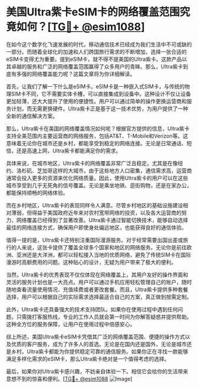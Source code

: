 # 美国Ultra紫卡eSIM卡的网络覆盖范围究竟如何？[[TG💪+ @esim1088](https://t.me/s/esim1088)]

在如今这个数字化飞速发展的时代，移动通信技术已经成为我们生活中不可或缺的一部分。而随着全球化的加速和人们跨国旅行需求的不断增加，选择一张合适的eSIM卡变得尤为重要。提到eSIM卡，就不得不提美国的Ultra紫卡。这款产品以其卓越的服务和广泛的网络覆盖范围赢得了众多用户的青睐。那么，Ultra紫卡到底有多强的网络覆盖能力呢？这篇文章将为你详细解读。

首先，让我们了解一下什么是eSIM卡。eSIM卡是一种嵌入式SIM卡，与传统的物理SIM卡不同，它不需要实体卡槽，可以直接集成到设备中。这种设计不仅让设备更加轻薄，还大大提升了使用的便捷性。用户可以通过简单的操作更换运营商和服务计划，而无需更换硬件。Ultra紫卡正是基于这一技术优势，为用户提供了一种全新的通信解决方案。

那么，Ultra紫卡在美国的网络覆盖情况如何呢？根据官方提供的信息，Ultra紫卡支持全美范围内主要运营商的网络服务，包括AT&T、T-Mobile和Verizon等。这意味着无论你在城市还是乡村，都能享受到稳定的网络连接。无论是日常通话、短信，还是高速上网，Ultra紫卡都能满足你的需求。

具体来说，在城市地区，Ultra紫卡的网络覆盖非常广泛且稳定。尤其是在像纽约、洛杉矶、芝加哥这样的大城市，由于这些地方人口密集，通信需求高，运营商通常会投入更多的资源来优化网络质量。因此，使用Ultra紫卡的用户可以在这些城市享受到几乎无死角的信号覆盖。无论是乘坐地铁、逛街购物，还是在家办公，都能保持顺畅的网络体验。

而在乡村地区，Ultra紫卡的表现同样令人满意。尽管乡村地区的基础设施建设相对薄弱，但得益于美国政府近年来对农村宽带网络的投资，以及各大运营商的努力，网络覆盖已经得到了显著改善。Ultra紫卡通过智能切换技术，能够自动选择最佳的网络连接方式，确保用户即使身处偏远地区，也能获得良好的通信体验。

值得一提的是，Ultra紫卡还特别注重国际漫游服务。对于经常需要出国出差或旅行的人来说，这张卡提供了覆盖全球多个国家和地区的网络服务。无论你是前往欧洲、亚洲还是大洋洲，都可以轻松接入当地的优质网络，避免了传统SIM卡在国际漫游时高额费用的问题。这种贴心的设计，无疑为用户带来了极大的便利。

当然，Ultra紫卡的优秀表现不仅仅体现在网络覆盖上，其用户友好的操作界面和灵活的服务计划也是一大亮点。用户可以通过手机应用轻松管理自己的账户，随时随地查看流量使用情况、充值续费或者更改套餐。而且，Ultra紫卡提供多种套餐选择，用户可以根据自己的实际需求选择最适合自己的方案，真正做到按需定制。

此外，Ultra紫卡还具备强大的技术支持团队。如果你在使用过程中遇到任何问题，只需拨打客服热线，专业的工作人员就会第一时间为你解答疑惑并提供帮助。这种全方位的服务保障，让用户在使用过程中倍感安心。

综上所述，美国Ultra紫卡eSIM卡凭借其广泛的网络覆盖范围、便捷的操作方式以及优质的客户服务，成为了许多人的首选。无论是在国内还是国外，无论是城市还是乡村，Ultra紫卡都能为你提供稳定可靠的通信服务。如果你正在寻找一款能够满足多样化需求的eSIM卡，那么Ultra紫卡绝对是一个值得考虑的选择。

最后，如果你对Ultra紫卡感兴趣，不妨亲自体验一下。相信它会给你的生活带来意想不到的惊喜和便利。[[TG💪+ @esim1088](https://t.me/s/esim1088) ![Image](https://i.postimg.cc/4NQfJmqS/Snipaste-2025-05-13-00-14-12.png)]